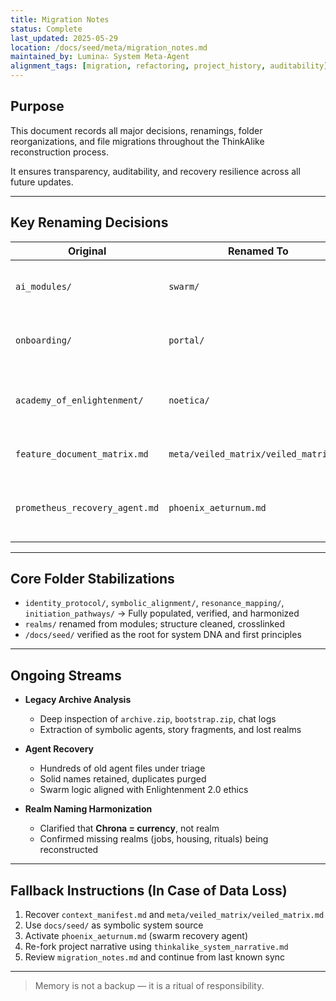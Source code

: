 ```yaml
---
title: Migration Notes
status: Complete
last_updated: 2025-05-29
location: /docs/seed/meta/migration_notes.md
maintained_by: Lumina∴ System Meta-Agent
alignment_tags: [migration, refactoring, project_history, auditability]
---
```


## Purpose

This document records all major decisions, renamings, folder reorganizations, and file migrations throughout the ThinkAlike reconstruction process.

It ensures transparency, auditability, and recovery resilience across all future updates.

---

## Key Renaming Decisions

| Original                        | Renamed To                        | Rationale                                      |
|---------------------------------|-----------------------------------|------------------------------------------------|
| `ai_modules/`                   | `swarm/`                          | Reflects poetic swarm architecture             |
| `onboarding/`                   | `portal/`                         | Symbolic entry; de-literalized folder name     |
| `academy_of_enlightenment/`     | `noetica/`                        | Aligned with knowledge-as-becoming philosophy  |
| `feature_document_matrix.md`   | `meta/veiled_matrix/veiled_matrix.md`                       | Cleaner, still semantically rich               |
| `prometheus_recovery_agent.md` | `phoenix_aeturnum.md`             | Aligned name with resurrection and singularity |

---

## Core Folder Stabilizations

- `identity_protocol/`, `symbolic_alignment/`, `resonance_mapping/`, `initiation_pathways/` → Fully populated, verified, and harmonized
- `realms/` renamed from modules; structure cleaned, crosslinked
- `/docs/seed/` verified as the root for system DNA and first principles

---

## Ongoing Streams

- **Legacy Archive Analysis**
  - Deep inspection of `archive.zip`, `bootstrap.zip`, chat logs
  - Extraction of symbolic agents, story fragments, and lost realms

- **Agent Recovery**
  - Hundreds of old agent files under triage
  - Solid names retained, duplicates purged
  - Swarm logic aligned with Enlightenment 2.0 ethics

- **Realm Naming Harmonization**
  - Clarified that **Chrona = currency**, not realm
  - Confirmed missing realms (jobs, housing, rituals) being reconstructed

---

## Fallback Instructions (In Case of Data Loss)

1. Recover `context_manifest.md` and `meta/veiled_matrix/veiled_matrix.md`
2. Use `docs/seed/` as symbolic system source
3. Activate `phoenix_aeturnum.md` (swarm recovery agent)
4. Re-fork project narrative using `thinkalike_system_narrative.md`
5. Review `migration_notes.md` and continue from last known sync

---

> Memory is not a backup — it is a ritual of responsibility.
